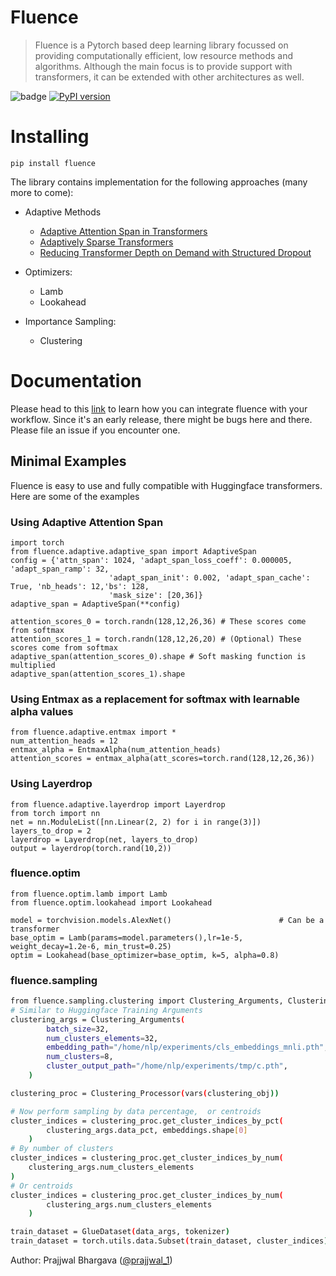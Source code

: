 # Fluence
> Fluence is a Pytorch based deep learning library focussed on providing computationally efficient, low resource methods and algorithms. Although the main focus is to provide support with transformers, it can be extended with other architectures as well.


![badge](https://github.com/prajjwal1/fluence/workflows/build/badge.svg)
[![PyPI version](https://badge.fury.io/py/fluence.svg)](https://badge.fury.io/py/fluence)

# Installing

`pip install fluence`

The library contains implementation for the following approaches (many more to come):
- Adaptive Methods
    - [Adaptive Attention Span in Transformers](https://arxiv.org/abs/1905.07799)
    - [Adaptively Sparse Transformers](https://arxiv.org/abs/1909.00015)
    - [Reducing Transformer Depth on Demand with Structured Dropout](https://arxiv.org/abs/1909.11556)

- Optimizers: 
    - Lamb
    - Lookahead
    
- Importance Sampling:
    - Clustering

# Documentation 
Please head to this [link](prajjwal1.github.io/fluence) to learn how you can integrate fluence with your workflow. Since it's an early release, there might be bugs here and there. Please file an issue if you encounter one.

## Minimal Examples
Fluence is easy to use and fully compatible with Huggingface transformers. Here are some of the examples


### Using Adaptive Attention Span
```
import torch
from fluence.adaptive.adaptive_span import AdaptiveSpan
config = {'attn_span': 1024, 'adapt_span_loss_coeff': 0.000005, 'adapt_span_ramp': 32,
                      'adapt_span_init': 0.002, 'adapt_span_cache': True, 'nb_heads': 12,'bs': 128,
                      'mask_size': [20,36]}
adaptive_span = AdaptiveSpan(**config)

attention_scores_0 = torch.randn(128,12,26,36) # These scores come from softmax
attention_scores_1 = torch.randn(128,12,26,20) # (Optional) These scores come from softmax
adaptive_span(attention_scores_0).shape # Soft masking function is multiplied
adaptive_span(attention_scores_1).shape
```

### Using Entmax as a replacement for softmax with learnable alpha values

```
from fluence.adaptive.entmax import *
num_attention_heads = 12
entmax_alpha = EntmaxAlpha(num_attention_heads)
attention_scores = entmax_alpha(att_scores=torch.rand(128,12,26,36)) 
```

### Using Layerdrop

```
from fluence.adaptive.layerdrop import Layerdrop
from torch import nn
net = nn.ModuleList([nn.Linear(2, 2) for i in range(3)])
layers_to_drop = 2
layerdrop = Layerdrop(net, layers_to_drop)
output = layerdrop(torch.rand(10,2))
```

### fluence.optim
```
from fluence.optim.lamb import Lamb
from fluence.optim.lookahead import Lookahead

model = torchvision.models.AlexNet()                        # Can be a transformer
base_optim = Lamb(params=model.parameters(),lr=1e-5, weight_decay=1.2e-6, min_trust=0.25)
optim = Lookahead(base_optimizer=base_optim, k=5, alpha=0.8)
```

### fluence.sampling

```bash
from fluence.sampling.clustering import Clustering_Arguments, Clustering_Processor
# Similar to Huggingface Training Arguments
clustering_args = Clustering_Arguments(
        batch_size=32,
        num_clusters_elements=32,
        embedding_path="/home/nlp/experiments/cls_embeddings_mnli.pth",
        num_clusters=8,
        cluster_output_path="/home/nlp/experiments/tmp/c.pth",
    )

clustering_proc = Clustering_Processor(vars(clustering_obj))

# Now perform sampling by data percentage,  or centroids
cluster_indices = clustering_proc.get_cluster_indices_by_pct(
        clustering_args.data_pct, embeddings.shape[0]
    )
# By number of clusters
cluster_indices = clustering_proc.get_cluster_indices_by_num(
    clustering_args.num_clusters_elements
)
# Or centroids
cluster_indices = clustering_proc.get_cluster_indices_by_num(
        clustering_args.num_clusters_elements
    )

train_dataset = GlueDataset(data_args, tokenizer)
train_dataset = torch.utils.data.Subset(train_dataset, cluster_indices)
```

Author: Prajjwal Bhargava ([@prajjwal_1](https://twitter.com/prajjwal_1))
